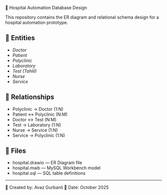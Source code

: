 🏥 Hospital Automation Database Design

This repository contains the ER diagram and relational schema design for a hospital automation prototype.

## 📘 Entities
- *Doctor*
- *Patient*
- *Polyclinic*
- *Laboratory*
- *Test (Tahlil)*
- *Nurse*
- *Service*

## 🔗 Relationships
- Polyclinic → Doctor (1:N)
- Patient ↔ Polyclinic (N:M)
- Doctor ↔ Test (N:M)
- Test → Laboratory (1:N)
- Nurse → Service (1:N)
- Service → Polyclinic (1:N)

## 📁 Files
- hospital.drawio — ER Diagram file
- hospital.mwb — MySQL Workbench model
- hospital.sql — SQL table definitions

---

👤 Created by: Avaz Gurbanli
📅 Date: October 2025
